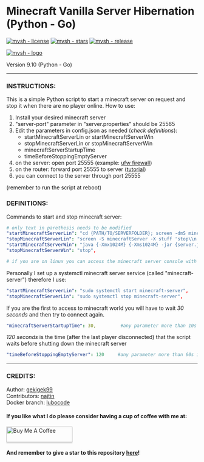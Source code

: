 # Minecraft Vanilla Server Hibernation (Python - Go)

[![mvsh - license](https://img.shields.io/github/license/gekigek99/minecraft-vanilla-server-hibernation?color=6fff00)](https://github.com/gekigek99/minecraft-vanilla-server-hibernation)
[![mvsh - stars](https://img.shields.io/github/stars/gekigek99/minecraft-vanilla-server-hibernation?color=ffbd19)](https://github.com/gekigek99/minecraft-vanilla-server-hibernation)
[![mvsh - release](https://img.shields.io/github/release/gekigek99/minecraft-vanilla-server-hibernation?color=05aefc)](https://github.com/gekigek99/minecraft-vanilla-server-hibernation)  

[![mvsh - logo](https://user-images.githubusercontent.com/53654579/90397372-09a9df80-e098-11ea-925c-29e9bdfc0b48.png)](https://github.com/gekigek99/minecraft-vanilla-server-hibernation)  

Version 9.10 (Python - Go)

-----

### INSTRUCTIONS:
This is a simple Python script to start a minecraft server on request and stop it when there are no player online.
How to use:
1. Install your desired minecraft server
2. "server-port" parameter in "server.properties" should be 25565
3. Edit the parameters in config.json as needed (*check definitions*):
    - startMinecraftServerLin or startMinecraftServerWin
    - stopMinecraftServerLin or stopMinecraftServerWin
    - minecraftServerStartupTime
    - timeBeforeStoppingEmptyServer 
4. on the server: open port 25555 (example: [ufw firewall](https://www.configserverfirewall.com/ufw-ubuntu-firewall/ubuntu-firewall-open-port/))
5. on the router: forward port 25555 to server ([tutorial](https://www.wikihow.com/Open-Ports#Opening-Router-Firewall-Ports))
6. you can connect to the server through port 25555

(remember to run the script at reboot)

### DEFINITIONS:
Commands to start and stop minecraft server:
```yaml
# only text in parethesis needs to be modified
"startMinecraftServerLin": "cd {PATH/TO/SERVERFOLDER}; screen -dmS minecraftServer java {-Xmx1024M} {-Xms1024M} -jar {server.jar} nogui",
"stopMinecraftServerLin": "screen -S minecraftServer -X stuff 'stop\\n'",
"startMinecraftServerWin": "java {-Xmx1024M} {-Xms1024M} -jar {server.jar} nogui",
"stopMinecraftServerWin": "stop",

# if you are on linux you can access the minecraft server console with "sudo screen -r minecraftServer"
```
Personally I set up a systemctl minecraft server service (called "minecraft-server") therefore I use:
```yaml
"startMinecraftServerLin": "sudo systemctl start minecraft-server",
"stopMinecraftServerLin": "sudo systemctl stop minecraft-server",
```
If you are the first to access to minecraft world you will have to wait *30 seconds* and then try to connect again.
```yaml
"minecraftServerStartupTime": 30,         #any parameter more than 10s is recommended
```
*120 seconds* is the time (after the last player disconnected) that the script waits before shutting down the minecraft server
```yaml
"timeBeforeStoppingEmptyServer": 120     #any parameter more than 60s is recommended
```  

-----
### CREDITS:  

Author: [gekigek99](https://github.com/gekigek99)  
Contributors: [najtin](https://github.com/najtin/minecraft-server-hibernation)  
Docker branch: [lubocode](https://github.com/gekigek99/minecraft-vanilla-server-hibernation/tree/docker)  

#### If you like what I do please consider having a cup of coffee with me at:  

<a href="https://www.buymeacoffee.com/gekigek99" target="_blank"><img src="https://www.buymeacoffee.com/assets/img/custom_images/orange_img.png" alt="Buy Me A Coffee" style="height: 41px !important;width: 174px !important;box-shadow: 0px 3px 2px 0px rgba(190, 190, 190, 0.5) !important;-webkit-box-shadow: 0px 3px 2px 0px rgba(190, 190, 190, 0.5) !important;" ></a>

#### And remember to give a star to this repository [here](https://github.com/gekigek99/minecraft-vanilla-server-hibernation)!
